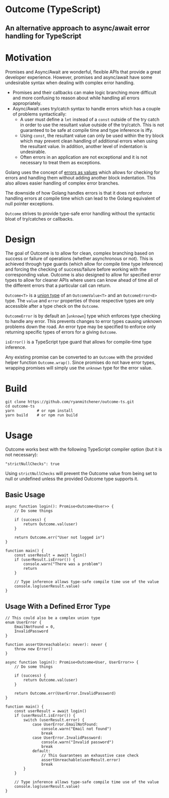 # Outcome (TypeScript)

## An alternative approach to async/await error handling for TypeScript

# Motivation

Promises and Async/Await are wonderful, flexible APIs that provide a great developer experience. However, promises and async/await have some undesirable syntax when dealing with complex error handling.

-   Promises and their callbacks can make logic branching more difficult and more confusing to reason about while handling all errors appropriately.
-   Async/Await uses try/catch syntax to handle errors which has a couple of problems syntactically:
    -   A user must define a `let` instead of a `const` outside of the try catch in order to use the resultant value outside of the try/catch. This is not guaranteed to be safe at compile time and type inference is iffy.
    -   Using `const`, the resultant value can only be used within the try block which may prevent clean handling of additional errors when using the resultant value. In addition, another level of indentation is undesirable.
    -   Often errors in an application are not exceptional and it is not necessary to treat them as exceptions.

Golang uses the concept of [errors as values](https://blog.golang.org/errors-are-values) which allows for checking for errors and handling them without adding another block indentation. This also allows easier handling of complex error branches.

The downside of how Golang handles errors is that it does not enforce handling errors at compile time which can lead to the Golang equivalent of null pointer exceptions.

`Outcome` strives to provide type-safe error handling without the syntactic bloat of try/catches or callbacks.

# Design

The goal of Outcome is to allow for clean, complex branching based on success or failure of operations (whether asynchronous or not). This is achieved through type guards (which allow for compile time type inference) and forcing the checking of success/failure before working with the corresponding value. Outcome is also designed to allow for specified error types to allow for cleaner APIs where users can know ahead of time all of the different errors that a particular call can return.

`Outcome<T>` is a [union type](https://www.typescriptlang.org/docs/handbook/advanced-types.html#union-types) of an `OutcomeValue<T>` and an `OutcomeError<E>` type. The `value` and `error` properties of those respective types are only accessible after a type check on the `Outcome`.

`OutcomeError` is by default an [`unknown`] type which enforces type checking to handle any error. This prevents changes to error types causing unknown problems down the road. An error type may be specified to enforce only returning specific types of errors for a giving `Outcome`.

`isError()` is a TypeScript type guard that allows for compile-time type inference.

Any existing promise can be converted to an `Outcome` with the provided helper function `Outcome.wrap()`. Since promises do not have error types, wrapping promises will simply use the `unknown` type for the error value.

# Build

```
git clone https://github.com/ryanmitchener/outcome-ts.git
cd outcome-ts
yarn          # or npm install
yarn build    # or npm run build
```

# Usage

Outcome works best with the following TypeScript compiler option (but it is not necessary):

```
"strictNullChecks": true
```

Using `strictNullChecks` will prevent the Outcome value from being set to null or undefined unless the provided Outcome type supports it.

## Basic Usage

```
async function login(): Promise<Outcome<User>> {
    // Do some things

    if (success) {
        return Outcome.val(user)
    }

    return Outcome.err("User not logged in")
}

function main() {
    const userResult = await login()
    if (userResult.isError()) {
        console.warn("There was a problem")
        return
    }

    // Type inference allows type-safe compile time use of the value
    console.log(userResult.value)
}
```

## Usage With a Defined Error Type

```
// This could also be a complex union type
enum UserError {
    EmailNotFound = 0,
    InvalidPassword
}

function assertUnreachable(x: never): never {
    throw new Error()
}

async function login(): Promise<Outcome<User, UserError>> {
    // Do some things

    if (success) {
        return Outcome.val(user)
    }

    return Outcome.err(UserError.InvalidPassword)
}

function main() {
    const userResult = await login()
    if (userResult.isError()) {
        switch (userResult.error) {
            case UserError.EmailNotFound:
                console.warn("Email not found")
                break
            case UserError.InvalidPassword:
                console.warn("Invalid password")
                break
            default:
                // This Guarantees an exhaustive case check
                assertUnreachable(userResult.error)
                break
        }
    }

    // Type inference allows type-safe compile time use of the value
    console.log(userResult.value)
}
```
